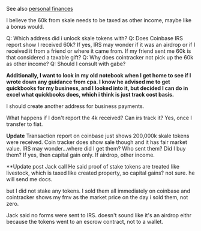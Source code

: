 See also [personal finances](content/content/personal%20finances.md)

I believe the 60k from skale needs to be taxed as other income, maybe like a bonus would. 

Q: Which address did i unlock skale tokens with?
Q: Does Coinbase IRS report show I received 60k? If yes, IRS may wonder if it was an airdrop or if I received it from a friend or where it came from. If my friend sent me 60k is that considered a taxable gift?
	Q: Why does cointracker not pick up the 60k as other income?
Q: Should I consult with gabe?

**Additionally, I want to look in my old notebook when I get home to see if I wrote down any guidance from cpa. I know he advised me to get quickbooks for my business, and I looked into it, but decided I can do in excel what quickbooks does, which i think is just track cost basis.**

I should create another address for business payments.

What happens if I don't report the 4k received? Can irs track it? Yes, once I transfer to fiat. 

**Update**
Transaction report on coinbase just shows 200,000k skale tokens were received. Coin tracker does show sale though and it has fair market value. IRS may wonder...where did I get them? Who sent them? Did I buy them? If yes, then capital gain only. If airdrop, other income. 

**Update post Jack call
He said proof of stake tokens are treated like livestock, which is taxed like created property, so capital gains? not sure. he will send me docs. 

but I did not stake any tokens. I sold them all immediately on coinbase and cointracker shows my fmv as the market price on the day i sold them, not zero. 

Jack said no forms were sent to IRS. doesn't sound like it's an airdrop eithr because the tokens went to an escrow contract, not to a wallet. 